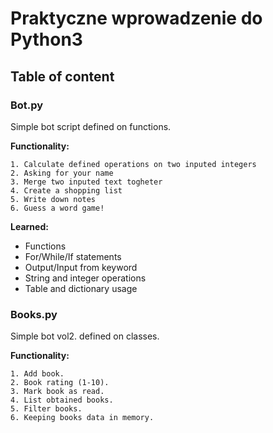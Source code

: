 # Praktyczne wprowadzenie do Python3
## Table of content
### Bot.py
Simple bot script defined on functions. 

**Functionality:**
    
    1. Calculate defined operations on two inputed integers
    2. Asking for your name
    3. Merge two inputed text togheter
    4. Create a shopping list
    5. Write down notes
    6. Guess a word game!

**Learned:**
* Functions
* For/While/If statements
* Output/Input from keyword
* String and integer operations
* Table and dictionary usage
### Books.py
Simple bot vol2. defined on classes.

**Functionality:**

    1. Add book.
    2. Book rating (1-10).
    3. Mark book as read.
    4. List obtained books.
    5. Filter books.
    6. Keeping books data in memory.
